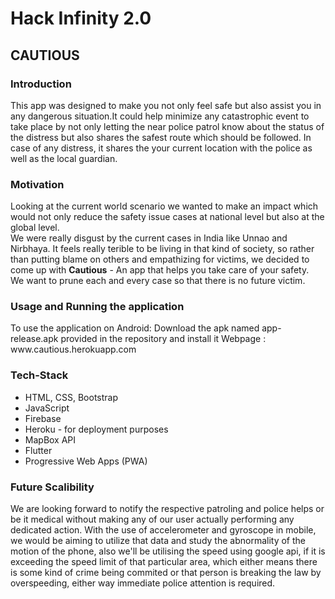 <h1> Hack Infinity 2.0  </h1>
<h2> <b> CAUTIOUS </b> </h2>
<h3> Introduction </h3>

This app was designed to make you not only feel safe but also assist you in any dangerous situation.It could help minimize any catastrophic event to take place by not only letting the near police patrol know about the status of the distress but also shares the safest route which should be followed.
In case of any distress, it shares the your current location with the police as well as the local guardian.

<h3> Motivation </h3>

Looking at the current world scenario we wanted to make an impact which would not only reduce the safety issue cases at national level but also at the global level.<br> 
We were really disgust by the current cases in India like Unnao and Nirbhaya. It feels really terible to be living in that kind of society, so rather than putting blame on others and empathizing for victims, we decided to come up with <b>Cautious</b> - An app that helps you take care of your safety. <br> 
We want to prune each and every case so that there is no future victim.

<h3>Usage and Running the application</h3>
To use the application 
on Android: Download the apk named app-release.apk provided in the repository and install it
Webpage : www.cautious.herokuapp.com

<h3> Tech-Stack </h3>
<ul>
  <li> HTML, CSS, Bootstrap </li>
  <li> JavaScript </li>
  <li> Firebase </li>
  <li> Heroku - for deployment purposes </li>
  <li> MapBox API </li>
  <li> Flutter </li>
  <li> Progressive Web Apps (PWA) </li>
 </ul>


<h3> Future Scalibility </h3>

We are looking forward to notify the respective patroling and police helps or be it medical without making any of our user actually performing any dedicated action. With the use of accelerometer and gyroscope in mobile, we would be aiming to utilize that data and study the abnormality of the motion of the phone, also we'll be utilising the speed using google api, if it is exceeding the speed limit of that particular area, which either means there is some kind of crime being commited or that person is breaking the law by overspeeding, either way immediate police attention is required. 
